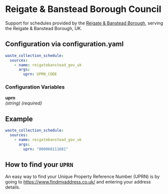 # Reigate & Banstead Borough Council

Support for schedules provided by the [Reigate & Banstead Borough](https://my.reigate-banstead.gov.uk/en/service/Bins_and_recycling___collections_calendar), serving the Reigate & Banstead Borough, UK.

## Configuration via configuration.yaml

```yaml
waste_collection_schedule:
  sources:
    - name: reigatebanstead_gov_uk
      args:
        uprn: UPRN_CODE
```

### Configuration Variables

**uprn**  
*(string) (required)*

## Example

```yaml
waste_collection_schedule:
  sources:
    - name: reigatebanstead_gov_uk
      args:
        uprn: "000068111681"
```

## How to find your `UPRN`

An easy way to find your Unique Property Reference Number (UPRN) is by going to <https://www.findmyaddress.co.uk/> and entering your address details.
